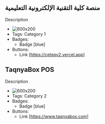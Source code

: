 ## منصة كلية التقنية الإلكترونية التعليمية
Description
- ![600x200](https://via.placeholder.com/600x200)
- Tags: Category 1
- Badges:
  - Badge [blue]
- Buttons:
  - Link [https://cetepv2.vercel.app]

## TaqnyaBox POS
Description
- ![600x200](https://via.placeholder.com/600x200)
- Tags: Category 2
- Badges:
  - Badge [blue]
- Buttons:
  - Link [https://www.taqnyabox.com]
